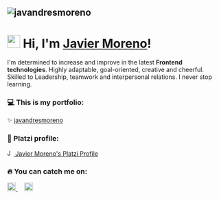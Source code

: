 ![javandresmoreno](https://media-exp1.licdn.com/dms/image/C4D16AQGOBeAD9ZYr7g/profile-displaybackgroundimage-shrink_350_1400/0/1612547147028?e=1620864000&v=beta&t=P0gl7RAoSuZIqA041gPT4XbKgYMWcx_mg021xxUlj44)
---
# <img src="https://media.giphy.com/media/hvRJCLFzcasrR4ia7z/giphy.gif" width="30px"> Hi, I'm [Javier Moreno](https://javandresmoreno.github.io/personal-portfolio)!

I'm determined to increase and improve in the latest **Frontend technologies**. Highly adaptable, goal-oriented, creative and cheerful. Skilled to Leadership, teamwork and interpersonal relations. I never stop learning. 

### 💻 This is my portfolio:
✨ [javandresmoreno](https://javandresmoreno.github.io/personal-portfolio)

### 🧑 Platzi profile:
<p align="Left"> 
<a href="https://platzi.com/p/javandresmoreno/">
<img src="https://raw.githubusercontent.com/simple-icons/simple-icons/6f61865e4de3a772c5be475db8c2cb3ef923f082/icons/platzi.svg" alt="Javier Moreno Platzi Profile" height="15" width="15" fill="#98ca3f">
   Javier Moreno's Platzi Profile
</a>
</p>


### 🔥 You can catch me on:
<p align="left">
<a href="https://www.linkedin.com/in/javandresmoreno/">
    <img src="https://www.vectorlogo.zone/logos/linkedin/linkedin-icon.svg" alt="Javier Moreno LinkedIn Profile" height="20" width="20">
</a> &nbsp &nbsp
<a href="https://twitter.com/javandresmoreno">
    <img src="https://www.vectorlogo.zone/logos/twitter/twitter-official.svg" alt="Javier Moreno Twitter Profile" height="20" width="20">
  </a>
</p>
